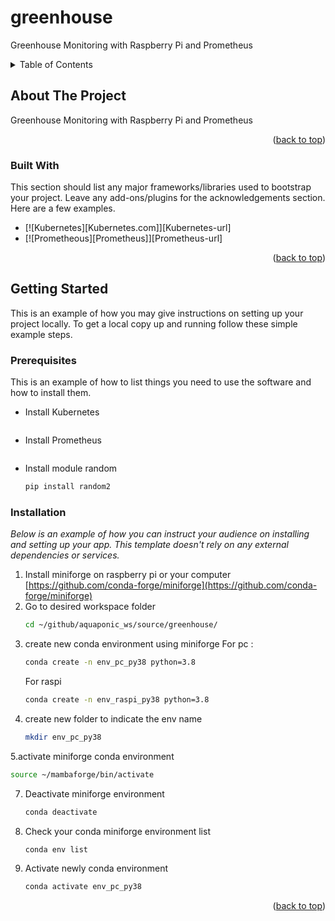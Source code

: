 <a name="readme-top"></a>

# greenhouse
Greenhouse Monitoring with Raspberry Pi and Prometheus

<!-- TABLE OF CONTENTS -->
<details>
  <summary>Table of Contents</summary>
  <ol>
    <li>
      <a href="#about-the-project">About The Project</a>
      <ul>
        <li><a href="#built-with">Built With</a></li>
      </ul>
    </li>
    <li>
      <a href="#getting-started">Getting Started</a>
      <ul>
        <li><a href="#prerequisites">Prerequisites</a></li>
        <li><a href="#installation">Installation</a></li>
      </ul>
    </li>
    <li><a href="#usage">Usage</a></li>
    <li><a href="#roadmap">Roadmap</a></li>
    <li><a href="#contributing">Contributing</a></li>
    <li><a href="#license">License</a></li>
    <li><a href="#contact">Contact</a></li>
    <li><a href="#acknowledgments">Acknowledgments</a></li>
  </ol>
</details>


<!-- ABOUT THE PROJECT -->
## About The Project

Greenhouse Monitoring with Raspberry Pi and Prometheus 

<p align="right">(<a href="#readme-top">back to top</a>)</p>



### Built With

This section should list any major frameworks/libraries used to bootstrap your project. Leave any add-ons/plugins for the acknowledgements section. Here are a few examples.

* [![Kubernetes][Kubernetes.com]][Kubernetes-url]
* [![Prometheous][Prometheus]][Prometheus-url]

<p align="right">(<a href="#readme-top">back to top</a>)</p>




<!-- GETTING STARTED -->
## Getting Started

This is an example of how you may give instructions on setting up your project locally.
To get a local copy up and running follow these simple example steps.

### Prerequisites

This is an example of how to list things you need to use the software and how to install them.
* Install Kubernetes
  ```sh

  ```
* Install Prometheus
  ```sh
  
  ```
* Install module random
  ```sh
  pip install random2
  ```
  



### Installation

_Below is an example of how you can instruct your audience on installing and setting up your app. This template doesn't rely on any external dependencies or services._

1. Install miniforge on raspberry pi or your computer [https://github.com/conda-forge/miniforge](https://github.com/conda-forge/miniforge)
2. Go to desired workspace folder
   ```sh 
   cd ~/github/aquaponic_ws/source/greenhouse/
   ```
3. create new conda environment using miniforge
   For pc : 
   ```sh
   conda create -n env_pc_py38 python=3.8
   ```
   For raspi
   ```sh
   conda create -n env_raspi_py38 python=3.8
   ```
4. create new folder to indicate the env name
   ```sh
   mkdir env_pc_py38
   ```
5.activate miniforge conda environment
   ```sh
   source ~/mambaforge/bin/activate
   ```
7. Deactivate miniforge environment
   ```sh
   conda deactivate
   ```
8. Check your conda miniforge environment list
   ```sh
   conda env list
   ```
9. Activate newly conda environment
   ```sh
   conda activate env_pc_py38
   ```

<p align="right">(<a href="#readme-top">back to top</a>)</p>
